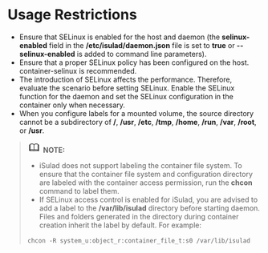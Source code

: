 # Usage Restrictions<a name="EN-US_TOPIC_0225002727"></a>

-   Ensure that SELinux is enabled for the host and daemon \(the  **selinux-enabled**  field in the  **/etc/isulad/daemon.json**  file is set to  **true**  or  **--selinux-enabled**  is added to command line parameters\).
-   Ensure that a proper SELinux policy has been configured on the host. container-selinux is recommended.
-   The introduction of SELinux affects the performance. Therefore, evaluate the scenario before setting SELinux. Enable the SELinux function for the daemon and set the SELinux configuration in the container only when necessary.
-   When you configure labels for a mounted volume, the source directory cannot be a subdirectory of  **/**,  **/usr**,  **/etc**,  **/tmp**,  **/home**,  **/run**,  **/var**,  **/root**, or  **/usr**.

>![](public_sys-resources/icon-note.gif) **NOTE:**   
>-   iSulad does not support labeling the container file system. To ensure that the container file system and configuration directory are labeled with the container access permission, run the  **chcon**  command to label them.  
>-   If SELinux access control is enabled for iSulad, you are advised to add a label to the  **/var/lib/isulad**  directory before starting daemon. Files and folders generated in the directory during container creation inherit the label by default. For example:  
>    ```  
>    chcon -R system_u:object_r:container_file_t:s0 /var/lib/isulad  
>    ```  

